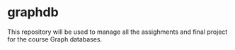 # graphdb
This repository will be used to manage all the assighments and final project for the course Graph databases. 
